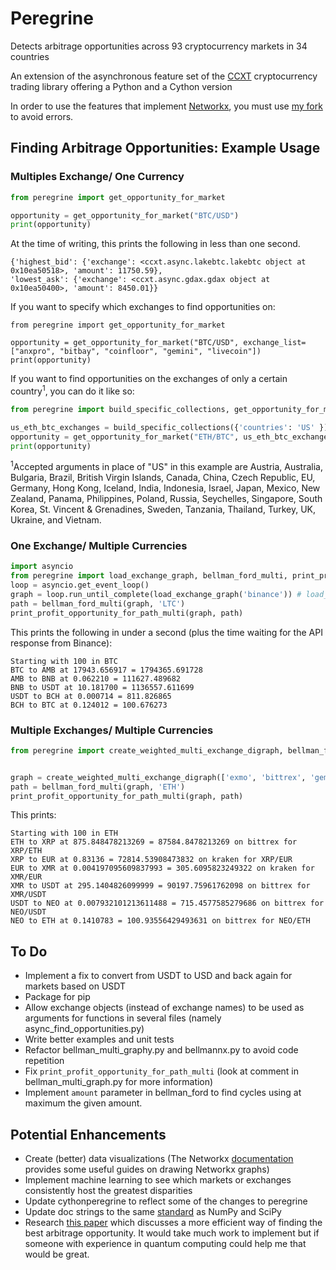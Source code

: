 # Peregrine
Detects arbitrage opportunities across 93 cryptocurrency markets in 34 countries

An extension of the asynchronous feature set of the [CCXT](https://github.com/ccxt/ccxt/) cryptocurrency trading library offering a Python and a Cython version

In order to use the features that implement [Networkx](https://github.com/networkx/networkx), you must use [my fork](https://github.com/wardbradt/networkx) to avoid errors.

## Finding Arbitrage Opportunities: Example Usage
### Multiples Exchange/ One Currency
```python
from peregrine import get_opportunity_for_market

opportunity = get_opportunity_for_market("BTC/USD")
print(opportunity)
```
At the time of writing, this prints the following in less than one second.
```
{'highest_bid': {'exchange': <ccxt.async.lakebtc.lakebtc object at 0x10ea50518>, 'amount': 11750.59},
'lowest_ask': {'exchange': <ccxt.async.gdax.gdax object at 0x10ea50400>, 'amount': 8450.01}}
```
If you want to specify which exchanges to find opportunities on:
```
from peregrine import get_opportunity_for_market

opportunity = get_opportunity_for_market("BTC/USD", exchange_list=["anxpro", "bitbay", "coinfloor", "gemini", "livecoin"])
print(opportunity)
```

If you want to find opportunities on the exchanges of only a certain country<sup>1</sup>, you can do it like so:
```python
from peregrine import build_specific_collections, get_opportunity_for_market

us_eth_btc_exchanges = build_specific_collections({'countries': 'US' })
opportunity = get_opportunity_for_market("ETH/BTC", us_eth_btc_exchanges["ETH/BTC"])
print(opportunity)
```
<sup>1</sup>Accepted arguments in place of "US" in this example are Austria, Australia, Bulgaria, Brazil, British Virgin Islands, Canada, China, Czech Republic, EU, Germany, Hong Kong, Iceland, India, Indonesia, Israel, Japan, Mexico, New Zealand, Panama, Philippines, Poland, Russia, Seychelles, Singapore, South Korea, St. Vincent & Grenadines, Sweden, Tanzania, Thailand, Turkey, UK, Ukraine, and Vietnam.
### One Exchange/ Multiple Currencies
```python
import asyncio
from peregrine import load_exchange_graph, bellman_ford_multi, print_profit_opportunity_for_path_multi
loop = asyncio.get_event_loop()
graph = loop.run_until_complete(load_exchange_graph('binance')) # load_exchange_graph is asynchronous
path = bellman_ford_multi(graph, 'LTC')
print_profit_opportunity_for_path_multi(graph, path)
```
This prints the following in under a second (plus the time waiting for the API response from Binance):
```
Starting with 100 in BTC
BTC to AMB at 17943.656917 = 1794365.691728
AMB to BNB at 0.062210 = 111627.489682
BNB to USDT at 10.181700 = 1136557.611699
USDT to BCH at 0.000714 = 811.826865
BCH to BTC at 0.124012 = 100.676273
```
### Multiple Exchanges/ Multiple Currencies
```python
from peregrine import create_weighted_multi_exchange_digraph, bellman_ford_multi, print_profit_opportunity_for_path_multi


graph = create_weighted_multi_exchange_digraph(['exmo', 'bittrex', 'gemini'], log=True)
path = bellman_ford_multi(graph, 'ETH')
print_profit_opportunity_for_path_multi(graph, path)
```
This prints:
```
Starting with 100 in ETH
ETH to XRP at 875.848478213269 = 87584.8478213269 on bittrex for XRP/ETH
XRP to EUR at 0.83136 = 72814.53908473832 on kraken for XRP/EUR
EUR to XMR at 0.004197095609837993 = 305.6095823249322 on kraken for XMR/EUR
XMR to USDT at 295.1404826099999 = 90197.75961762098 on bittrex for XMR/USDT
USDT to NEO at 0.007932101213611488 = 715.4577585279686 on bittrex for NEO/USDT
NEO to ETH at 0.1410783 = 100.93556429493631 on bittrex for NEO/ETH
```
## To Do
* Implement a fix to convert from USDT to USD and back again for markets based on USDT
* Package for pip
* Allow exchange objects (instead of exchange names) to be used as arguments for functions in several files (namely async_find_opportunities.py)
* Write better examples and unit tests
* Refactor bellman_multi_graphy.py and bellmannx.py to avoid code repetition
* Fix `print_profit_opportunity_for_path_multi` (look at comment in bellman_multi_graph.py for more information)
* Implement `amount` parameter in bellman_ford to find cycles using at maximum the given amount.
## Potential Enhancements
* Create (better) data visualizations (The Networkx [documentation](https://networkx.github.io/documentation/stable/reference/drawing.html) provides some useful guides on drawing Networkx graphs)
* Implement machine learning to see which markets or exchanges consistently host the greatest disparities
* Update cythonperegrine to reflect some of the changes to peregrine
* Update doc strings to the same [standard](https://github.com/numpy/numpy/blob/master/doc/HOWTO_DOCUMENT.rst.txt#docstring-standard) as NumPy and SciPy
* Research [this paper](http://www.quantumforquants.org/quantum-computing/qa-arbitrage/) which discusses a more efficient way of finding the best arbitrage opportunity. It would take much work to implement but if someone with experience in quantum computing could help me that would be great.
